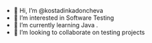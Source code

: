 - 👋 Hi, I’m @kostadinkadoncheva
- 👀 I’m interested in Software Testing 
- 🌱 I’m currently learning Java .
- 💞️ I’m looking to collaborate on testing projects 


<!---
kostadinkadoncheva/kostadinkadoncheva is a ✨ special ✨ repository because its `README.md` (this file) appears on your GitHub profile.
You can click the Preview link to take a look at your changes.
--->
